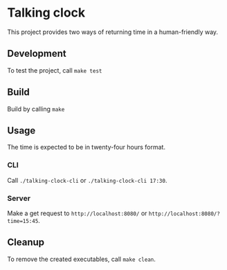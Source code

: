 # Talking clock

This project provides two ways of returning time in a human-friendly way.

## Development
To test the project, call `make test`

## Build
Build by calling `make`

## Usage
The time is expected to be in twenty-four hours format.

### CLI
Call `./talking-clock-cli` or `./talking-clock-cli 17:30`.

### Server
Make a get request to `http://localhost:8080/` or `http://localhost:8080/?time=15:45`.

## Cleanup
To remove the created executables, call `make clean`.